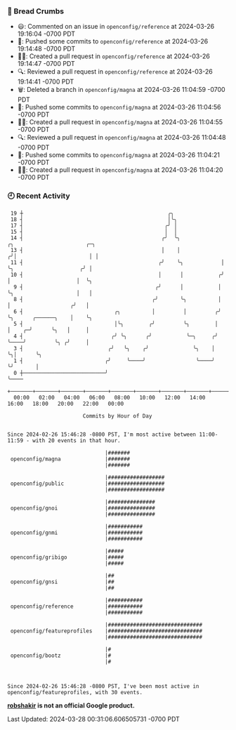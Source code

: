 ### 🍞 Bread Crumbs

 * 😃: Commented on an issue in `openconfig/reference` at 2024-03-26 19:16:04 -0700 PDT
 * 🚢: Pushed some commits to `openconfig/reference` at 2024-03-26 19:14:48 -0700 PDT
 * ✍🏼: Created a pull request in `openconfig/reference` at 2024-03-26 19:14:47 -0700 PDT
 * 🔍: Reviewed a pull request in  `openconfig/reference` at 2024-03-26 19:14:41 -0700 PDT
 * 🗑: Deleted a branch in `openconfig/magna` at 2024-03-26 11:04:59 -0700 PDT
 * 🚢: Pushed some commits to `openconfig/magna` at 2024-03-26 11:04:56 -0700 PDT
 * ✍🏼: Created a pull request in `openconfig/magna` at 2024-03-26 11:04:55 -0700 PDT
 * 🔍: Reviewed a pull request in  `openconfig/magna` at 2024-03-26 11:04:48 -0700 PDT
 * 🚢: Pushed some commits to `openconfig/magna` at 2024-03-26 11:04:21 -0700 PDT
 * ✍🏼: Created a pull request in `openconfig/magna` at 2024-03-26 11:04:20 -0700 PDT

### 🕘 Recent Activity
```
 19 ┼                                              ╭╮
 18 ┤                                              │╰╮
 17 ┤                                             ╭╯ │
 15 ┤                                             │  │
 14 ┤                                            ╭╯  ╰╮              ╭╮                       ╭─╮
 13 ┤                                            │    │             ╭╯│                       │ │
 11 ┤                                           ╭╯    ╰╮            │ ╰╮                     ╭╯ │
 10 ┤                                           │      │           ╭╯  │                     │  ╰╮
  9 ┤                                          ╭╯      │           │   ╰╮                    │   │
  8 ┤                                         ╭╯       ╰╮          │    │                   ╭╯   │
  6 ┤                             ╭╮          │         │         ╭╯    ╰╮      ╭──────╮    │    ╰╮
  5 ┤                             │╰╮        ╭╯         ╰╮        │      │    ╭─╯      ╰╮   │     │
  4 ┤                            ╭╯ ╰╮      ╭╯           ╰─╮     ╭╯      ╰────╯         ╰╮ ╭╯     │
  3 ┤                           ╭╯   ╰╮    ╭╯              ╰╮    │                       ╰╮│      ╰╮
  1 ┤                          ╭╯     ╰────╯                ╰────╯                        ╰╯       │
  0 ┼──────────────────────────╯                                                                   ╰────
    +───────+───────+───────+───────+───────+───────+───────+───────+───────+───────+───────+───────+────
  00:00   02:00   04:00   06:00   08:00   10:00   12:00   14:00   16:00   18:00   20:00   22:00   00:00   

						Commits by Hour of Day


Since 2024-02-26 15:46:28 -0800 PST, I'm most active between 11:00-11:59 - with 20 events in that hour.

```



```
                               |#######
 openconfig/magna              |#######
                               |#######

                               |##################
 openconfig/public             |##################
                               |##################

                               |###############
 openconfig/gnoi               |###############
                               |###############

                               |###########
 openconfig/gnmi               |###########
                               |###########

                               |#####
 openconfig/gribigo            |#####
                               |#####

                               |##
 openconfig/gnsi               |##
                               |##

                               |###########
 openconfig/reference          |###########
                               |###########

                               |##############################
 openconfig/featureprofiles    |##############################
                               |##############################

                               |#
 openconfig/bootz              |#
                               |#



Since 2024-02-26 15:46:28 -0800 PST, I've been most active in openconfig/featureprofiles, with 30 events.

```
**[robshakir](mailto:robjs@google.com) is not an official Google product.**  


Last Updated: 2024-03-28 00:31:06.606505731 -0700 PDT
